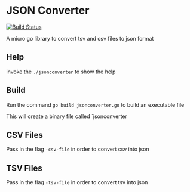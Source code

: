 # JSON Converter

[![Build Status](https://travis-ci.org/jbelmont/json-converter.svg?branch=master)](https://travis-ci.org/jbelmont/json-converter)

A micro go library to convert tsv and csv files to json format

## Help

invoke the `./jsonconverter` to show the help

## Build

Run the command `go build jsonconverter.go` to build an executable file

This will create a binary file called `jsonconverter

## CSV Files

Pass in the flag `-csv-file` in order to convert csv into json

## TSV Files

Pass in the flag `-tsv-file` in order to convert tsv into json
